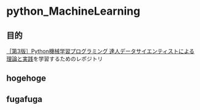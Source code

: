 # python_MachineLearning

## 目的
[［第3版］Python機械学習プログラミング 達人データサイエンティストによる理論と実践](https://book.impress.co.jp/books/1120101017)を学習するためのレポジトリ

## hogehoge

## fugafuga
